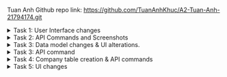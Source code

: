 Tuan Anh Github repo link: https://github.com/TuanAnhKhuc/A2-Tuan-Anh-21794174.git
<details>
<summary>Task 1: User Interface changes </summary>
  
Original UI:
  
<img width="540" alt="Original Contact web UI  2" src="https://github.com/user-attachments/assets/572f599c-7673-4664-92d9-b32046d275cb">

1. Changinng the button label of Contact component can easily be done by changing the existing text of the button from "Delete" to "Delete Contact" 

![Task1 1](https://github.com/user-attachments/assets/d77e0d68-41ff-49dd-a45d-126971f5159d)

3. Using ``<select></select> `` can help us create a drop-down menu for different categories of phones 

![Task 1 2](https://github.com/user-attachments/assets/6d932002-e3a3-40ab-a982-05da938b8110)

2. The "Add" button can be changed using {props.contact.name} so that you can pass the newly added contact name into the text of the button; we also changed the label of the button with the ending " 's phone ".

![Task 1 2 Button](https://github.com/user-attachments/assets/74e52ea2-3a88-40a0-a0ae-21c5e365f53a)

4. The name of the PhoneList table can easily be changed from "Name" to "Phone Type" by altering the element in the `` <tr></tr> ``

![Task 1 3](https://github.com/user-attachments/assets/f03cf686-50bf-4127-a910-8d1eeb0c8624)

Task 1 UI changes:

<img width="484" alt="Tasask 1 UI changes" src="https://github.com/user-attachments/assets/7bbbd896-d6fe-4c0e-b82c-df4b701775b7">

</details>

<details>
  <summary>Task 2: API Commands and Screenshots</summary>
1.Show Contact
  
  <img width="967" alt="Task 2 1 2" src="https://github.com/user-attachments/assets/07edf718-2348-4de0-a759-33a9a1c5f9d4">
  
2. Add Contact

  <img width="968" alt="Task 2 2 2" src="https://github.com/user-attachments/assets/ea7b6358-cc3a-4692-8622-ead9b236ce00">

3. Delete Contact
   
  <img width="968" alt="Task 2 3 2" src="https://github.com/user-attachments/assets/9bcc1498-6373-4a7e-b24c-f8fab17ca823">
 
4. Update Contact

 <img width="970" alt="Task 2 4 2" src="https://github.com/user-attachments/assets/119c6153-1b18-427f-8808-19d773d4ee89">

5.Show Phone
   
<img width="959" alt="Task 2 5 2" src="https://github.com/user-attachments/assets/ebebe615-3d12-41ca-adc9-de7843053912">

6. Add Phone
   
  <img width="969" alt="Task 2 6 2" src="https://github.com/user-attachments/assets/ac9f04d0-fb84-4bcd-9e5e-0834896a5cdd">
  
7. Delete Phone
   
  <img width="964" alt="Task 2 7 2" src="https://github.com/user-attachments/assets/c4f4245d-047b-4f82-a855-11fab141ca24">

8. Update Phone

<img width="975" alt="Task 2 8 2" src="https://github.com/user-attachments/assets/5f23b9a2-53b1-420f-8a03-699f5364c87b">

</details>

<details>
  <summary>Task 3: Data model changes & UI alterations. </summary>
UI changes:

<img width="461" alt="Task 3 UI" src="https://github.com/user-attachments/assets/675dbac6-0ddf-4321-8be7-0ded719e1147">

Added an "Address" field to the "Contacts" form for creating a contact.

Updated UI to display the address in the contact list.

Code changes:

Added the "address" attribute to the Contacts.model.js.

![Task 3 Contact address attri](https://github.com/user-attachments/assets/deffbc2e-db40-4e5c-84ab-e9254c6619d3)

Renamed the "name" and "number" attributes to "phone_type" and "phone_number" respectively in Phones.model.js.

![Task 3 Phone atri](https://github.com/user-attachments/assets/d3985eb6-6a33-4127-b2d1-f1ddba165fb3)

Changed sequelize.sync from { force: false } to { force: true } to reflect model changes in the database.

![Task 3 model changes](https://github.com/user-attachments/assets/57c7b1ed-a532-4686-b411-cc862f78c336)

Updated the contacts controller to handle the new "address" attribute.
Modified the phones controller to reference phone_type and phone_number instead of name and number.

![Task 3 phone controller](https://github.com/user-attachments/assets/8a832a41-3478-4e06-80cf-bd678c3aeccc)

![Task 3 Contact controller](https://github.com/user-attachments/assets/736766db-85d1-4c2e-98d5-f9d71b6ad012)

After the changes we made to the table models, we have to make sure that the variables in the frontend reflectes these changes as well to that it can pass the data.

Added a new state variable for address using useState.

Modified the form to include an input field for the address, with its onChange event handler linked to setAddress.

![Task 3 new contact frontend](https://github.com/user-attachments/assets/3948ae3a-a814-459b-a69b-1a23b528c3e7)

Modified the component rendering the contact list to display the address field.

![Task 3 contact frontend](https://github.com/user-attachments/assets/d72d8904-f433-4338-9b3d-b7b685111950)

Changed state management for phone details to use phone_type and phone_number instead of name and number.

![Task 3 frontend Phone ](https://github.com/user-attachments/assets/1c749477-a089-453b-aa94-8862b846605a)

Updated the input field placeholder to "Phone Number" and the onChange event to use setPhoneNumber.

![Task 3 NewPhone frnt end part1](https://github.com/user-attachments/assets/f3c8d4f2-bd8b-488d-a0ba-99713bf7e396)

Adjusted the request payload to include phone_type and phone_number when adding a new phone.

![Task 3 frontend NewPhone part 3](https://github.com/user-attachments/assets/bc53929d-94f8-4b8c-bf00-b7e5526bff1f)

![Task 3 frontend NewPhone part 2](https://github.com/user-attachments/assets/31b7ed00-8113-498b-ad00-23c36aa5e352)

</details>

<details>
<summary> Task 3: API command </summary>

1. Show contact
   
![Show Contact](https://github.com/user-attachments/assets/d1bc2b13-cf24-4004-a5c6-06db9b398dbe)

2. Add contact
   
![Add Contact](https://github.com/user-attachments/assets/5c79cdfd-697a-4e95-89f8-5e6449d6f7ea)

3.Delete contact

![Delete Contact](https://github.com/user-attachments/assets/57b5ed51-5487-4ac3-abb7-9246face83e1)

4.Update contact

![Update contact](https://github.com/user-attachments/assets/59efc25f-ea56-4c2a-ab3d-dc4122c08b45)

5. Show phone

![Show phone](https://github.com/user-attachments/assets/10ec90be-b69c-4c99-9c69-e666220dd79a)

6. Add phone

![Add phone](https://github.com/user-attachments/assets/de6e2c94-3cf6-4b61-ba00-d4d9bc5429a2)

7. Delete phone

![Delete phone](https://github.com/user-attachments/assets/39334e62-9315-46ca-ab91-9654ac63a87a)

8. Update phone

![Update phone](https://github.com/user-attachments/assets/97eeff1a-135c-4b31-8e06-d2acf904a3dd)

</details>

<details>
  <summary> Task 4: Company table creation & API commands</summary>
Task 4: API Commands:
1. Create company:
  
![Task 4 Create company](https://github.com/user-attachments/assets/7c0e5e2a-5efa-4648-b972-6da6cf91c5cf)

2. Get company list:
   
![Task 4 get company](https://github.com/user-attachments/assets/2b7330de-dad6-41d2-b590-db69410fedc5)

3. Update company:
   
![Task 4 Update company](https://github.com/user-attachments/assets/fcfa6d48-1e1a-44ee-b5f3-27f0df2a40be)

4. Delete company:

![Task 4 Delete company](https://github.com/user-attachments/assets/7c3e49c1-40e0-4b01-9cac-39e818480bd6)

Task 4: Code changes ( Create a new file for "Company Controller")

## Company Controller

Create a Company: This endpoint creates a new company in the database using data provided in the request body.

Retrieve All Companies: This endpoint fetches all companies stored in the database.

Retrieve a Single Company by ID: This endpoint finds a specific company using the company ID from the request parameters.

Update a Company by ID: This endpoint updates the company’s details using the ID and new data from the request.

Delete a Company by ID: This endpoint deletes a company based on the ID provided in the request parameters.


### Code Overview

Below is the code for `company.controller.js` along with a brief explanation of each function.

```javascript
const db = require("../models");
const Company = db.company; // Import the Company model
const Contacts = db.contacts; // Import the Contacts model (not used in this file but left for context)
const Phones = db.phones; // Import the Phones model (not used in this file but left for context)
const Op = db.Sequelize.Op; // Sequelize operators for complex queries (not used in this file but left for context)

// **Create a Company**
// This function creates a new company record in the database using data provided in the request body.
exports.create = (req, res) => {
    const company = {
        company_name: req.body.company_name,
        company_address: req.body.company_address,
        contact_id: req.body.contact_id
    };

    Company.create(company)
        .then(data => {
            res.send(data);
        })
        .catch(err => {
            res.status(500).send({
                message: err.message || "Some error occurred while creating the company."
            });
        });
};

// **Retrieve All Companies**
// This function retrieves all companies from the database.
exports.findAll = (req, res) => {
    Company.findAll()
        .then(data => {
            res.send(data);
        })
        .catch(err => {
            res.status(500).send({
                message: err.message || "Some error occurred while retrieving companies."
            });
        });
};

// **Retrieve a Single Company by ID**
// This function retrieves a company based on the company ID provided in the request parameters.
exports.findOne = (req, res) => {
    const id = req.params.companyId;

    Company.findByPk(id)
        .then(data => {
            if (data) {
                res.send(data);
            } else {
                res.status(404).send({
                    message: `Company with ID=${id} not found.`
                });
            }
        })
        .catch(err => {
            res.status(500).send({
                message: "Error retrieving Company with ID=" + id
            });
        });
};

// **Update a Company by ID**
// This function updates a company's details using the company ID and new data provided in the request body.
exports.update = (req, res) => {
    const id = req.params.companyId;

    Company.update(req.body, {
        where: { company_id: id }
    })
    .then(num => {
        if (num == 1) {
            res.send({
                message: "Company was updated successfully."
            });
        } else {
            res.status(404).send({
                message: `Cannot update Company with ID=${id}. Maybe Company was not found or request body is empty.`
            });
        }
    })
    .catch(err => {
        res.status(500).send({
            message: "Error updating Company with ID=" + id
        });
    });
};

// **Delete a Company by ID**
// This function deletes a company based on the company ID provided in the request parameters.
exports.delete = (req, res) => {
    const id = parseInt(req.params.companyId);

    Company.destroy({
        where: { company_id: id }
    })
    .then(num => {
        if (num === 1) {
            res.send({
                message: "Company was deleted successfully!"
            });
        } else {
            res.status(404).send({
                message: `Cannot delete Company with ID=${id}. It may not exist.`
            });
        }
    })
    .catch(err => {
        res.status(500).send({
            message: "Could not delete Company with ID=" + id
        });
    });
};

```


Created a new Sequelize model for Company with fields:

company_id: Primary key, auto-incrementing integer.

company_name: String to store the name of the company.

company_address: String to store the company's address.

contact_id: Integer referencing the contact table.

![Task 4 Company table creation ](https://github.com/user-attachments/assets/dc6af835-2e68-4d90-8458-f9650395b6e0)

Imported the Company model in the main database file (db.company).

![Task 4 create sequelize databse ](https://github.com/user-attachments/assets/4837d13b-1751-4bbc-97fa-d2ba7c147de4)

Added routes for company operations:

POST /companies: Creates a new company.

GET /companies: Retrieves all companies.

GET /companies/:companyId: Retrieves a specific company by ID.

PUT /companies/:companyId: Updates a specific company.

DELETE /companies/:companyId: Deletes a specific company.

![Task 4 company API routes](https://github.com/user-attachments/assets/1439e0bb-2300-455b-a7da-d77efadd2361)

</details>

<details>
  <summary>Task 5: UI changes </summary>
  
  <img width="724" alt="Task 5 UI " src="https://github.com/user-attachments/assets/b9b0c7ef-8202-4b5c-8dc1-660ba335f6d3">

# Company Management Frontend

This section provides an overview of the React components used to manage company records. The components include:

1. **`Company` Component**: Handles the display, editing, and deletion of individual company records.
2. **`CompanyList` Component**: Displays a list of companies and includes an interface for adding new companies.
3. **`NewCompany` Component**: Provides a form to create a new company.

## Code Overview

### 1. `Company` Component

This component is responsible for displaying a company's details and providing functionalities to edit or delete the company. It uses React's `useState` hook to manage editing state and form values.

#### Code Snippet:
```javascript
  import { useState } from 'react'
  
function Company({ company, companies, setCompanies, contacts }) {
    const [isEditing, setIsEditing] = useState(false);
    const [companyName, setCompanyName] = useState(company.company_name);
    const [companyAddress, setCompanyAddress] = useState(company.company_address);
    const [contactId, setContactId] = useState(company.contact_id);

    // Function to handle deletion of a company
    async function deleteCompany() {
        const response = await fetch(`http://localhost/api/companies/${company.company_id}`, {
            method: 'DELETE',
        });

        if (response.ok) {
            setCompanies(companies.filter((c) => c.company_id !== company.company_id));
        } else {
            console.error('Failed to delete the company');
        }
    }

    // Function to handle updating a company
    async function updateCompany(e) {
        e.preventDefault();

        const response = await fetch(`http://localhost/api/companies/${company.company_id}`, {
            method: 'PUT',
            headers: {
                'Content-Type': 'application/json',
            },
            body: JSON.stringify({
                company_name: companyName,
                company_address: companyAddress,
                contact_id: contactId,
            }),
        });

        if (response.ok) {
            setCompanies(companies.map((c) => 
                c.company_id === company.company_id ? { ...c, company_name: companyName, company_address: companyAddress, contact_id: contactId } : c
            ));
            setIsEditing(false);
        } else {
            console.error('Failed to update the company');
        }
    }

    return (
        <>
            {isEditing ? (
                <>
                    <form onSubmit={updateCompany} style={{ display: 'inline' }}>
                        <input
                            type='text'
                            value={companyName}
                            onChange={(e) => setCompanyName(e.target.value)}
                        />
                        <input
                            type='text'
                            value={companyAddress}
                            onChange={(e) => setCompanyAddress(e.target.value)}
                        />
                        <input
                            type='text'
                            value={contactId}
                            onChange={(e) => setContactId(e.target.value)}
                        />
                        <button className='button green' type='submit'>Save</button>
                        <button className='button gray' onClick={() => setIsEditing(false)}>Cancel</button>
                    </form>
                </>
            ) : (
                <>
                    <button  onClick={() => setIsEditing(true)}>Edit</button>
                    <button className='button red' onClick={deleteCompany}>Delete</button>
                </>
            )}
        </>
    );
}

export default Company;

```
### 2. `CompanyList` Component

The `CompanyList` component is responsible for displaying all companies in a table format. It also includes the `NewCompany` component to provide a form for adding new companies and utilizes the `Company` component for managing individual company actions (edit and delete).

#### Code Snippet:
```javascript
import Company from './Company';
import NewCompany from './NewCompany';

function CompanyList({ companies, setCompanies, contacts }) {
    // Helper function to get contact name using contact_id
    const getContactName = (contactId) => {
        const contact = contacts.find((c) => c.id === contactId);
        return contact ? contact.name : 'Unknown';
    };

    return (
        <div className='company-list'>
            <h2>Companies</h2>
            <NewCompany companies={companies} setCompanies={setCompanies} />

            <hr />

            <table>
                <thead>
                    <tr>
                        <th>Company Name</th>
                        <th>Company Address</th>
                        <th>Contact Name</th> {/* Display contact name */}
                        <th>Actions</th>
                    </tr>
                </thead>
                <tbody>
                    {companies.map((company) => (
                        <tr key={company.company_id}>
                            <td>{company.company_name}</td>
                            <td>{company.company_address}</td>
                            <td>{getContactName(company.contact_id)}</td>
                            <td>
                                {/* Use the Company component only for action buttons */}
                                <Company company={company} companies={companies} setCompanies={setCompanies} contacts={contacts} />
                            </td>
                        </tr>
                    ))}
                </tbody>
            </table>
        </div>
    );
}

export default CompanyList;

```

### 3. `NewCompany` Component

The `NewCompany` component provides a form to create a new company. It manages input states for company details and sends a `POST` request to the server when the form is submitted.

#### Code Snippet:
```javascript
import { useState } from 'react';

function NewCompany({ companies, setCompanies }) {
    const [companyName, setCompanyName] = useState('');
    const [companyAddress, setCompanyAddress] = useState('');
    const [contactId, setContactId] = useState('');

    // Function to handle adding a new company
    async function createCompany(e) {
        e.preventDefault();

        const response = await fetch('http://localhost/api/companies', {
            method: 'POST',
            headers: {
                'Content-Type': 'application/json',
            },
            body: JSON.stringify({
                company_name: companyName,
                company_address: companyAddress,
                contact_id: contactId,
            }),
        });

        const data = await response.json();

        if (data.company_id) {
            setCompanies([...companies, data]);
        }

        // Clear input fields after submission
        setCompanyName('');
        setCompanyAddress('');
        setContactId('');
    }

    return (
        <form onSubmit={createCompany} className='new-company'>
            <input
                type='text'
                placeholder='Company Name'
                value={companyName}
                onChange={(e) => setCompanyName(e.target.value)}
                required
            />
            <input
                type='text'
                placeholder='Company Address'
                value={companyAddress}
                onChange={(e) => setCompanyAddress(e.target.value)}
                required
            />
            <input
                type='text'
                placeholder='Contact ID'
                value={contactId}
                onChange={(e) => setContactId(e.target.value)}
                required
            />
            <button className='button green ' type='submit'>Add Company</button>
        </form>
    );
}

export default NewCompany;
```
## App Component

This section explains how the `CompanyList` component is integrated into the main application, alongside the existing contact management features.

### Integrating the `CompanyList` Component

First, import the `CompanyList` component at the top of the file:
```javascript
import CompanyList from './components/CompanyList';
```

Adding the Company Table to the Main Page:
 
```javascript

 <div className='page'>
            <h1>Contactor</h1>
            <ContactList contacts={contacts} setContacts={setContacts} />
            {/* <p>Click a contact to view associated phone numbers</p> */}

            {/* <h2>Company</h2>  */}
            <CompanyList companies={companies} setCompanies={setCompanies} contacts={contacts} /> {/* Pass contacts */}

            <p>Click a contact to view associated phone numbers</p> 

            <Stats />
   </div>
    );
```
### Adding styling to the Company component in App.css:

```javascript
/* Styling for the New Company Form */
.new-company {
    display: grid;
    grid-template-columns: 1fr 1fr 1fr auto;
    gap: 10px;
    align-items: center;
    margin-bottom: 15px;
}

/* Adjust input fields and button width */
.new-company > input {
    padding: 8px;
    border: 1px solid #b1b1b1;
    border-radius: 4px;
    width: 100%; /* Make inputs responsive */
}

.new-company > button {
    padding: 8px 12px;
    font-size: 14px;
    border-radius: 4px;
    cursor: pointer;
}

/* Adjust table width to fit within the container */
.company-list > table {
    width: 100%; /* Make table take up the full width of the container */
}

.contact-list > table {
    width: 100%; /* Make contact table take up the full width of the container */
}

/* Optional: Adjust the heading styles */
.contact-list > h2, .company-list > h2 {
    text-align: center;
}
```

</details>




